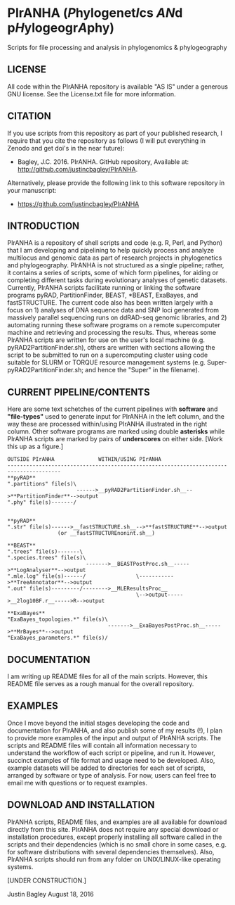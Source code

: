 #  PIrANHA (*P*hylogenet*I*cs *AN*d p*H*ylogeogr*A*phy)
Scripts for file processing and analysis in phylogenomics &amp; phylogeography

LICENSE
-------

All code within the PIrANHA repository is available "AS IS" under a generous GNU license. See the License.txt file for more information.

CITATION
-------

If you use scripts from this repository as part of your published research, I require that you cite the repository as follows (I will put everything in Zenodo and get doi's in the near future): 
  
- Bagley, J.C. 2016. PIrANHA. GitHub repository, Available at: http://github.com/justincbagley/PIrANHA.

Alternatively, please provide the following link to this software repository in your manuscript:

- https://github.com/justincbagley/PIrANHA

INTRODUCTION
-------

PIrANHA is a repository of shell scripts and code (e.g. R, Perl, and Python) that I am developing and pipelining to help quickly process and analyze multilocus and genomic data as part of research projects in phylogenetics and phylogeography. PIrANHA is not structured as a single pipeline; rather, it contains a series of scripts, some of which form pipelines, for aiding or completing different tasks during evolutionary analyses of genetic datasets. Currently, PIrANHA scripts facilitate running or linking the software programs pyRAD, PartitionFinder, BEAST, *BEAST, ExaBayes, and fastSTRUCTURE. The current code also has been written largely with a focus on 1) analyses of DNA sequence data and SNP loci generated from massively parallel sequencing runs on ddRAD-seq genomic libraries, and 2) automating running these software programs on a remote supercomputer machine and retrieving and processing the results. Thus, whereas some PIrANHA scripts are written for use on the user's local machine (e.g. pyRAD2PartitionFinder.sh), others are written with sections allowing the script to be submitted to run on a supercomputing cluster using code suitable for SLURM or TORQUE resource management systems (e.g. Super-pyRAD2PartitionFinder.sh; and hence the "Super" in the filename). 

CURRENT PIPELINE/CONTENTS
-------
Here are some text schetches of the current pipelines with **software** and **"file-types"** used to generate input for PIrANHA in the left column, and the way these are processed within/using PIrANHA illustrated in the right column. Other software programs are marked using double **asterisks** while PIrANHA scripts are marked by pairs of **underscores** on either side. [Work this up as a figure.]

````
OUTSIDE PIrANHA              WITHIN/USING PIrANHA
---------------------------------------------------------------------------------------
**pyRAD**                   
".partitions" file(s)\
                      ------>__pyRAD2PartitionFinder.sh__-->**PartitionFinder**-->output 
".phy" file(s)-------/


**pyRAD**                   
".str" file(s)------>__fastSTRUCTURE.sh__-->**fastSTRUCTURE**-->output 
                (or __fastSTRUCTUREnonint.sh__)

**BEAST**             
".trees" file(s)-------\
".species.trees" file(s)\
                         ------->__BEASTPostProc.sh__----->**LogAnalyser**-->output
".mle.log" file(s)------/                \----------->**TreeAnnotator**-->output
".out" file(s)---------/-------->__MLEResultsProc__
                                         \-->output----->__2log10BF.r__----->R-->output

**ExaBayes**
"ExaBayes_topologies.*" file(s)\
                                ------->__ExaBayesPostProc.sh__----->**MrBayes**-->output
"ExaBayes_parameters.*" file(s)/
````

DOCUMENTATION
-------

I am writing up README files for all of the main scripts. However, this README file serves as a rough manual for the overall repository.

EXAMPLES
-------

Once I move beyond the initial stages developing the code and documentation for PIrANHA, and also publish some of my results (!), I plan to provide more examples of the input and output of PIrANHA scripts. The scripts and README files will contain all information necessary to understand the workflow of each script or pipeline, and run it. However, succinct examples of file format and usage need to be developed. Also, example datasets will be added to directories for each set of scripts, arranged by software or type of analysis. For now, users can feel free to email me with questions or to request examples.

DOWNLOAD AND INSTALLATION
-------

PIrANHA scripts, README files, and examples are all available for download directly from this site. PIrANHA does not require any special download or installation procedures, except properly installing all software called in the scripts and their dependencies (which is no small chore in some cases, e.g. for software distributions with several dependencies themselves). Also, PIrANHA scripts should run from any folder on UNIX/LINUX-like operating systems.

[UNDER CONSTRUCTION.]

Justin Bagley
August 18, 2016

